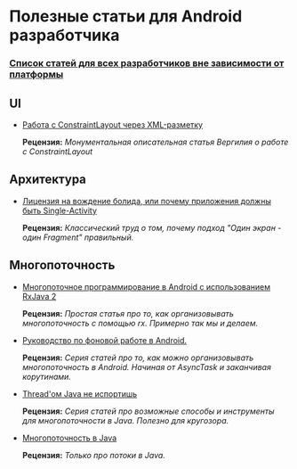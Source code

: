 # Полезные статьи для Android разработчика

### [Список статей для всех разработчиков вне зависимости от платформы](/Coding/Articles.md)

## UI

- [Работа с ConstraintLayout через XML-разметку](https://habr.com/ru/company/touchinstinct/blog/326814/)

  **Рецензия:** *Монументальная описательная статья Вергилия о работе с ConstraintLayout*
  
## Архитектура

- [Лицензия на вождение болида, или почему приложения должны быть Single-Activity](https://habr.com/ru/company/redmadrobot/blog/426617/)

  **Рецензия:** *Классический труд о том, почему подход "Один экран - один Fragment" правильный.*

## Многопоточность

- [Многопоточное программирование в Android с использованием RxJava 2](https://habr.com/ru/post/344016/)

  **Рецензия:** *Простая статья про то, как организовывать многопоточность с помощью rx. Примерно так мы и делаем.*

- [Руководство по фоновой работе в Android.](https://habr.com/ru/company/epam_systems/blog/348894/)

  **Рецензия:** *Серия статей про то, как можно организовывать многопоточность в Android. Начиная от AsyncTask и заканчивая корутинами.*

- [Thread'ом Java не испортишь](https://javarush.ru/groups/posts/2047-threadom-java-ne-isportishjh--chastjh-i---potoki)

  **Рецензия:** *Серия статей про возможные способы и инструменты для многопоточности в Java. Полезно для кругозора.*

- [Многопоточность в Java](https://habr.com/ru/post/164487/)

  **Рецензия:** *Только про потоки в Java.*

